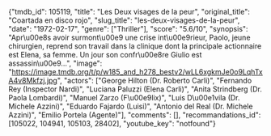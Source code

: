 {"tmdb_id": 105119, "title": "Les Deux visages de la peur", "original_title": "Coartada en disco rojo", "slug_title": "les-deux-visages-de-la-peur", "date": "1972-02-17", "genre": ["Thriller"], "score": "5.6/10", "synopsis": "Apr\u00e8s avoir surmont\u00e9 une crise int\u00e9rieur, Paolo, jeune chirurgien, reprend son travail dans la clinique dont la principale actionnaire est Elena, sa femme. Un jour son confr\u00e8re Giulio est assassin\u00e9...", "image": "https://image.tmdb.org/t/p/w185_and_h278_bestv2/wLL6xgkmJe0o9LqhTxA4v8Mkfzj.jpg", "actors": ["George Hilton (Dr. Roberto Carli)", "Fernando Rey (Inspector Nardi)", "Luciana Paluzzi (Elena Carli)", "Anita Strindberg (Dr. Paola Lombardi)", "Manuel Zarzo (F\u00e9lix)", "Luis D\u00e1vila (Dr. Michele Azzini)", "Eduardo Fajardo (Luisi)", "Antonio del Real (Dr. Michele Azzini)", "Emilio Portela (Agente)"], "comments": [], "recommandations_id": [105022, 104941, 105103, 28402], "youtube_key": "notfound"}